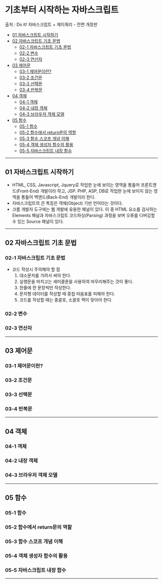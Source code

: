 # 기초부터 시작하는 자바스크립트

출처 : Do it! 자바스크립트 + 제이쿼리 - 전면 개정판

- [01 자바스크립트 시작하기](#01-자바스크립트-시작하기)
- [02 자바스크립트 기초 문법](#02-자바스크립트-기초-문법)
  - [02-1 자바스크립트 기초 문법](#02-1-자바스크립트-기초-문법)
  - [02-2 변수](#02-2-변수)
  - [02-3 연산자](#02-3-연산자)
- [03 제어문](#03-제어문)
  - [03-1 제어문이란?](#03-1-제어문이란)
  - [03-2 조건문](#03-2-조건문)
  - [03-3 선택문](#03-3-선택문)
  - [03-4 반복문](#03-4-반복문)
- [04 객체](#04-객체)
  - [04-1 객체](#04-1-객체)
  - [04-2 내장 객체](#04-2-내장-객체)
  - [04-3 브라우저 객체 모델](#04-3-브라우저-객체-모델)  
- [05 함수](05-함수)
  - [05-1 함수](#05-1-함수)
  - [05-2 함수에서 return문의 역할](#05-2-함수에서-return문의-역할)
  - [05-3 함수 스코프 개념 이해](#05-3-함수-스코프-개념-이해)  
  - [05-4 객체 생성자 함수의 활용](#05-4-객체-생성자-함수의-활용) 
  - [05-5 자바스크립트 내장 함수](#05-5-자바스크립트-내장-함수) 

---

## 01 자바스크립트 시작하기

- HTML, CSS, Javascript, Jquery로 작업한 눈에 보이는 영역을 통틀어 프론트엔드(Front-End) 개발이라 하고, JSP. PHP, ASP, DB로 작업한 눈에 보이지 않는 영역을 통틀어 백엔드(Back-End) 개발이라 한다.
- 자바스크립트의 큰 특징은 객체(Object) 기반 언어라는 것이다.
- 크롬 개발자 도구에는 웹 개발에 유용한 패널이 있다. 이 중 HTML 요소를 검사하는 Elements 패널과 자바스크립트 코드파싱(Parsing) 과정을 보며 오류를 디버깅할 수 있는 Source 패널이 있다.


---

## 02 자바스크립트 기초 문법
### 02-1 자바스크립트 기초 문법

- 코드 작성시 주의해야 할 점
  1. 대소문자를 가려서 써야 한다.
  2. 실행문을 마치고는 세미콜론을 사용하여 마무리해주는 것이 좋다.
  3. 한줄에 한 문장씩만 작성한다.
  4. 문자형 데이터를 작성할 때 중첩 따옴표를 피해야 한다.
  5. 코드를 작성할 때는 중괄호, 소괄호 짝이 맞아야 한다.

### 02-2 변수
### 02-3 연산자

---

## 03 제어문
### 03-1 제어문이란?
### 03-2 조건문
### 03-3 선택문
### 03-4 반복문

---

## 04 객체
### 04-1 객체
### 04-2 내장 객체
### 04-3 브라우저 객체 모델

---

## 05 함수
### 05-1 함수
### 05-2 함수에서 return문의 역할
### 05-3 함수 스코프 개념 이해
### 05-4 객체 생성자 함수의 활용
### 05-5 자바스크립트 내장 함수

---



